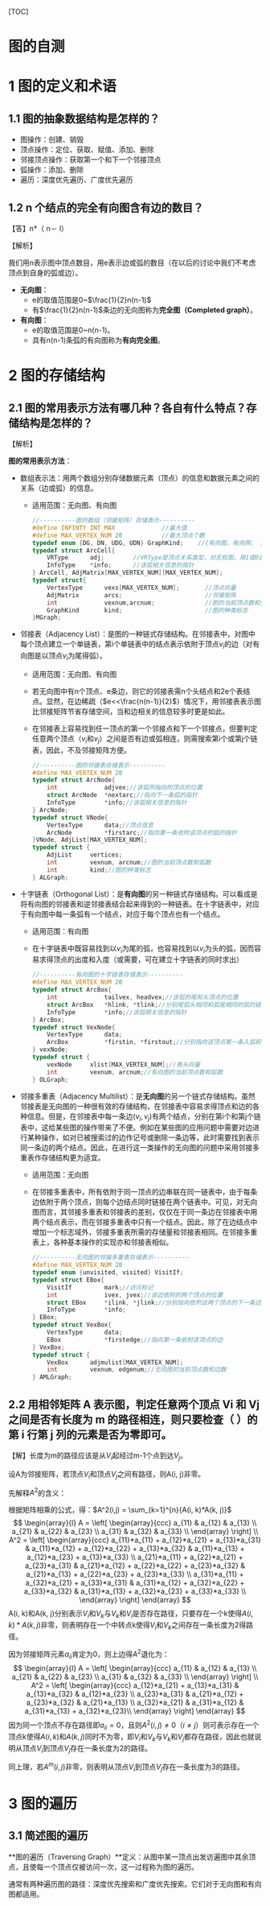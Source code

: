 [TOC]

# 图的自测

# 1 图的定义和术语

## 1.1 图的抽象数据结构是怎样的？

- 图操作：创建、销毁
- 顶点操作：定位、获取、赋值、添加、删除
- 邻接顶点操作：获取第一个和下一个邻接顶点
- 弧操作：添加、删除
- 遍历：深度优先遍历、广度优先遍历

## 1.2 n 个结点的完全有向图含有边的数目？

【答】n*（ n－ l）

【解析】

我们用n表示图中顶点数目，用e表示边或弧的数目（在以后的讨论中我们不考虑顶点到自身的弧或边）。

- **无向图**：
  - e的取值范围是0~$\frac{1}{2}n(n-1)$
  - 有$\frac{1}{2}n(n-1)$条边的无向图称为**完全图（Completed graph）**。
- **有向图**：
  - e的取值范围是0~n(n-1)。
  - 具有n(n-1)条弧的有向图称为**有向完全图**。

# 2 图的存储结构

## 2.1 图的常用表示方法有哪几种？各自有什么特点？存储结构是怎样的？

【解析】

**图的常用表示方法**：

- 数组表示法：用两个数组分别存储数据元素（顶点）的信息和数据元素之间的关系（边或弧）的信息。

  - 适用范围：无向图、有向图

    ```c
    //----------图的数组（邻接矩阵）存储表示----------
    #define INFINTY INT_MAX             //最大值
    #define MAX_VERTEX_NUM 20           //最大顶点个数
    typedef enum {DG, DN, UDG, UDN} GraphKind;    //{有向图，有向网， 无向图， 无向网}
    typedef struct ArcCell{
        VRType      adj;        //VRType是顶点关系类型，对无权图，用1或0表示相邻否；对带权图，则为权值类型
        InfoType    *info;      //该弧相关信息的指针
    } ArcCell, AdjMatrix[MAX_VERTEX_NUM][MAX_VERTEX_NUM];
    typedef struct{
        VertexType      vexs[MAX_VERTEX_NUM];       //顶点向量
        AdjMatrix       arcs;                       //邻接矩阵
        int             vexnum,arcnum;              //图的当前顶点数和弧数
        GraphKind       kind;                       //图的种类标志
    }MGraph;
    ```

    

- 邻接表（Adjacency List）：是图的一种链式存储结构。在邻接表中，对图中每个顶点建立一个单链表，第i个单链表中的结点表示依附于顶点$v_i$的边（对有向图是以顶点$v_i$为尾得弧）。

  - 适用范围：无向图、有向图

  - 若无向图中有n个顶点、e条边，则它的邻接表需n个头结点和2e个表结点。显然，在边稀疏（$e<<\frac{n(n-1)}{2}$）情况下，用邻接表表示图比邻接矩阵节省存储空间，当和边相关的信息较多时更是如此。

  - 在邻接表上容易找到任一顶点的第一个邻接点和下一个邻接点，但要判定任意两个顶点（$v_i$和$v_j$）之间是否有边或弧相连，则需搜索第i个或第j个链表，因此，不及邻接矩阵方便。

    ```c
    //----------图的邻接表存储表示----------
    #define MAX_VERTEX_NUM 20
    typedef struct ArcNode{
        int             adjvex;//该弧所指向的顶点的位置
        struct ArcNode  *nextarc;//指向下一条弧的指针
        InfoType        *info;//该弧相关信息的指针
    } ArcNode;
    typedef struct VNode{
        VertexType      data;//顶点信息
        ArcNode         *firstarc;//指向第一条依附该顶点的弧的指针
    }VNode, AdjList[MAX_VERTEX_NUM];
    typedef struct {
        AdjList     vertices;
        int         vexnum, arcnum;//图的当前顶点数和弧数
        int         kind;//图的种类标志
    } ALGraph;
    ```

    

- 十字链表（Orthogonal List）：是**有向图**的另一种链式存储结构。可以看成是将有向图的邻接表和逆邻接表结合起来得到的一种链表。在十字链表中，对应于有向图中每一条弧有一个结点，对应于每个顶点也有一个结点。

  - 适用范围：有向图

  - 在十字链表中既容易找到以$v_i$为尾的弧，也容易找到以$v_i$为头的弧，因而容易求得顶点的出度和入度（或需要，可在建立十字链表的同时求出）

    ```c
    //----------有向图的十字链表存储表示----------
    #define MAX_VERTEX_NUM 20
    typedef struct ArcBox{
        int             tailvex, headvex;//该弧的尾和头顶点的位置
        struct ArcBox   *hlink, *tlink;//分别尾弧头相同和弧尾相同的弧的链表
        InfoType        *info;//该弧相关信息的指针
    } ArcBox;
    typedef struct VexNode{
        VertexType      data;
        ArcBox          *firstin, *firstout;//分别指向该顶点第一条入弧和出弧
    } vexNode;
    typedef struct {
        vexNode     xlist[MAX_VERTEX_NUM];//表头向量
        int         vexnum, arcnum;//有向图的当前顶点数和弧数
    } OLGraph;
    ```

    

- 邻接多重表（Adjacency Multilist）：是**无向图**的另一个链式存储结构。虽然邻接表是无向图的一种很有效的存储结构，在邻接表中容易求得顶点和边的各种信息。但是，在邻接表中每一条边$(v_i, v_j)$有两个结点，分别在第i个和第j个链表中，这给某些图的操作带来了不便。例如在某些图的应用问题中需要对边进行某种操作，如对已被搜索过的边作记号或删除一条边等，此时需要找到表示同一条边的两个结点。因此，在进行这一类操作的无向图的问题中采用邻接多重表作存储结构更为适宜。

  - 适用范围：无向图

  - 在邻接多重表中，所有依附于同一顶点的边串联在同一链表中，由于每条边依附于两个顶点，则每个边结点同时链接在两个链表中。可见，对无向图而言，其邻接多重表和邻接表的差别，仅仅在于同一条边在邻接表中用两个结点表示，而在邻接多重表中只有一个结点。因此，除了在边结点中增加一个标志域外，邻接多重表所需的存储量和邻接表相同。在邻接多重表上，各种基本操作的实现亦和邻接表相似。

    ```c
    //----------无向图的邻接多重表存储表示----------
    #define MAX_VERTEX_NUM 20
    typedef enum {unvisited, visited} VisitIf;
    typedef struct EBox{
        VisitIf         mark;//访问标记
        int             ivex, jvex;//该边依附的两个顶点的位置
        struct EBox     *ilink, *jlink;//分别指向依附这两个顶点的下一条边
        InfoType        *info;
    } EBox;
    typedef struct VexBox{
        VertexType      data;
        EBox            *firstedge;//指向第一条依附该顶点的边
    } VexBox;
    typedef struct {
        VexBox      adjmulist[MAX_VERTEX_NUM];
        int         vexnum, edgenum;//无向图的当前顶点数和边数
    } AMLGraph;
    ```

## 2.2 用相邻矩阵 A 表示图，判定任意两个顶点 Vi 和 Vj 之间是否有长度为 m 的路径相连，则只要检查（ ）的第 i 行第 j 列的元素是否为零即可。
【解】长度为m的路径应该是从$V_i$起经过m-1个点到达$V_j$。

设A为邻接矩阵，若顶点$V_i$和顶点$V_j$之间有路径，则A(i, j)非零。

先解释$A^2$的含义：

根据矩阵相乘的公式，得：$A^2(i,j) = \sum_{k=1}^{n}{A(i, k)*A(k, j)}$
$$
\begin{array}{l}
A = \left[
        \begin{array}{ccc}
            a_{11} & a_{12} & a_{13} \\
            a_{21} & a_{22} & a_{23} \\
            a_{31} & a_{32} & a_{33} \\
        \end{array}
    \right] \\
A^2 = \left[
        \begin{array}{ccc}
            a_{11}*a_{11} + a_{12}*a_{21} +  a_{13}*a_{31} & a_{11}*a_{12} + a_{12}*a_{22} +  a_{13}*a_{32} & a_{11}*a_{13} + a_{12}*a_{23} +  a_{13}*a_{33} \\
            a_{21}*a_{11} + a_{22}*a_{21} +  a_{23}*a_{31} & a_{21}*a_{12} + a_{22}*a_{22} +  a_{23}*a_{32} & a_{21}*a_{13} + a_{22}*a_{23} +  a_{23}*a_{33} \\
            a_{31}*a_{11} + a_{32}*a_{21} +  a_{33}*a_{31} & a_{31}*a_{12} + a_{32}*a_{22} +  a_{33}*a_{32} & a_{31}*a_{13} + a_{32}*a_{23} +  a_{33}*a_{33} \\
        \end{array}
    \right]
\end{array}
$$
A(i, k)和A(k, j)分别表示$V_i$和$V_k$与$V_k$和$V_i$是否存在路径，只要存在一个k使得$A(i, k)*A(k, j)$非零，则表明存在一个中转点k使得$V_i$和$V_k$之间存在一条长度为2得路径。

因为邻接矩阵元素$a_{ii}$肯定为0，则上边得$A^2$退化为：
$$
\begin{array}{l}
A = \left[
        \begin{array}{ccc}
            a_{11} & a_{12} & a_{13} \\
            a_{21} & a_{22} & a_{23} \\
            a_{31} & a_{32} & a_{33} \\
        \end{array}
    \right] \\
A^2 = \left[
        \begin{array}{ccc}
            a_{12}*a_{21} +  a_{13}*a_{31} & a_{13}*a_{32} & a_{12}*a_{23} \\
            a_{23}*a_{31} & a_{21}*a_{12} +  a_{23}*a_{32} & a_{21}*a_{13} \\
            a_{32}*a_{21} & a_{31}*a_{12} & a_{31}*a_{13} + a_{32}*a_{23}\\
        \end{array}
    \right]
\end{array}
$$
因为同一个顶点不存在路径即$a_{ii} = 0$，且则$A^2(i, j) \neq 0$（$i\neq j$）则可表示存在一个顶点k使得$A(i, k)$和$A(k, j)$同时不为零，即$V_i$和$V_k$与$V_k$和$V_j$都存在路径，因此也就说明从顶点$V_i$到顶点$V_j$存在一条长度为2的路径。

同上理，若$A^m(i, j)$非零，则表明从顶点$V_i$到顶点$V_j$存在一条长度为3的路径。

# 3 图的遍历

## 3.1 简述图的遍历

**图的遍历（Traversing Graph）**定义：从图中某一顶点出发访遍图中其余顶点，且使每一个顶点仅被访问一次，这一过程称为图的遍历。

通常有两种遍历图的路径：深度优先搜索和广度优先搜索。它们对于无向图和有向图都适用。